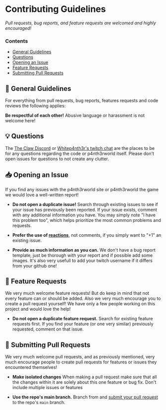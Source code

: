 # Contributing Guidelines

*Pull requests, bug reports, and feature requests are welcomed and highly encouraged!*

### Contents

- [General Guidelines](#📖-general-guidelines)
- [Questions](#💡-questions)
- [Opening an Issue](#📥-opening-an-issue)
- [Feature Requests](#💌-feature-requests)
- [Submitting Pull Requests](#🔁-submitting-pull-requests)

## 📖 General Guidelines

For everything from pull requests, bug reports, features requests and code reviews the following applies:

**Be respectful of each other!** Abusive language or harassment is not welcome here!

## 💡 Questions

The [The Claw Discord](https://discord.gg/theclaw) or [Whitep4nth3r's twitch chat](https://www.twitch.tv/whitep4nth3r) are the places to be for any questions regarding the code or p4nth3rworld itself. 
Please don't open issues for questions to not create any clutter.

## 📥 Opening an Issue

If you find any issues with the p4nth3rworld site or p4nth3rworld the game we would love a well-written report!

- **Do not open a duplicate issue!** Search through existing issues to see if your issue has previously been reported. If your issue exists, comment with any additional information you have. You may simply note "I have this problem too", which helps prioritize the most common problems and requests. 

- **Prefer the use of [reactions](https://github.blog/2016-03-10-add-reactions-to-pull-requests-issues-and-comments/)**, not comments, if you simply want to "+1" an existing issue.

- **Provide as much information as you can.** We don't have a  bug report template, just be thorough with your report and if possible add some images. It's also very usefull to add your twitch username if it differs from your github one!

## 💌 Feature Requests

We very much welcome feature requests! But do keep in mind that not every feature can or should be added. Also we very much encourage you to create a pull request yourself! We have only a few people working on this project and would love the help!

- **Do not open a duplicate feature request.** Search for existing feature requests first. If you find your feature (or one very similar) previously requested, comment on that issue.

## 🔁 Submitting Pull Requests

We very much welcome pull requests, and as previously mentioned, very much encourage people to create pull requests for features or issues they encountered themselves!

- **Make isolated changes** When making a pull request make sure that all the changes within it are solely about this one feature or bug fix. Don't include multiple issues or features

- **Use the repo's main branch.** Branch from and [submit your pull request](https://help.github.com/en/github/collaborating-with-issues-and-pull-requests/creating-a-pull-request-from-a-fork) to the repo's `main` branch. 
